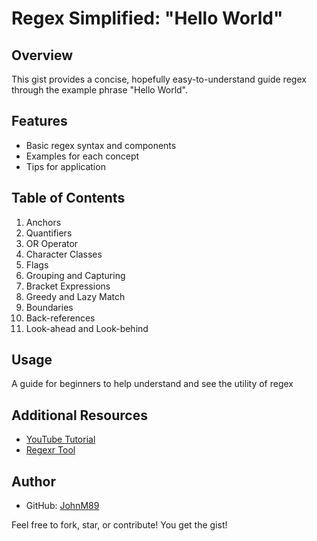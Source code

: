 # Regex Simplified: "Hello World"

## Overview
This gist provides a concise, hopefully easy-to-understand guide regex through the example phrase "Hello World".

## Features
- Basic regex syntax and components
- Examples for each concept
- Tips for application

## Table of Contents
1. Anchors
2. Quantifiers
3. OR Operator
4. Character Classes
5. Flags
6. Grouping and Capturing
7. Bracket Expressions
8. Greedy and Lazy Match
9. Boundaries
10. Back-references
11. Look-ahead and Look-behind

## Usage
A guide for beginners to help understand and see the utility of regex

## Additional Resources
- [YouTube Tutorial](https://www.youtube.com/watch?v=sXQxhojSdZM)
- [Regexr Tool](https://regexr.com/)

## Author
- GitHub: [JohnM89](https://github.com/JohnM89)

Feel free to fork, star, or contribute! You get the gist!
